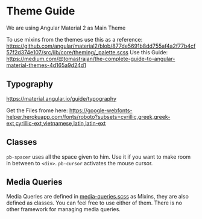 # Theme Guide

We are using Angular Material 2 as Main Theme

To use mixins from the themes use this as a reference:
https://github.com/angular/material2/blob/877de5691b8dd755af4a2f77b4cf57f2d374e107/src/lib/core/theming/_palette.scss
Use this Guide: https://medium.com/@tomastrajan/the-complete-guide-to-angular-material-themes-4d165a9d24d1

## Typography

https://material.angular.io/guide/typography

Get the Files frome here: https://google-webfonts-helper.herokuapp.com/fonts/roboto?subsets=cyrillic,greek,greek-ext,cyrillic-ext,vietnamese,latin,latin-ext

## Classes

`pb-spacer` uses all the space given to him. Use it if you want to make room in between to `<div>`.
`pb-cursor` activates the mouse cursor.

## Media Queries

Media Queries are defined in [media-queries.scss](../src/styles/media-queries.scss) as Mixins, they are also defined as classes. You can feel free to use either of them. There is no other framework for managing media queries.
